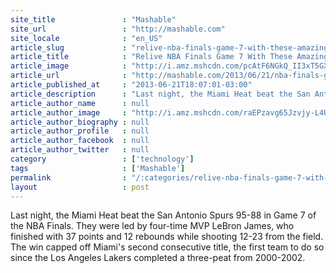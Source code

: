 ```yaml
---
site_title               : "Mashable"
site_url                 : "http://mashable.com"
site_locale              : "en_US"
article_slug             : "relive-nba-finals-game-7-with-these-amazing-gifs"
article_title            : "Relive NBA Finals Game 7 With These Amazing GIFs"
article_image            : "http://i.amz.mshcdn.com/pcAtF6NGkQ_II3xT5GX_U1VM3-k=/1200x627/2013%2F06%2F21%2Fb4%2F8951290861.67b98.jpg"
article_url              : "http://mashable.com/2013/06/21/nba-finals-game-7-gifs/"
article_published_at     : "2013-06-21T18:07:01-03:00"
article_description      : "Last night, the Miami Heat beat the San Antonio Spurs 95-88 in Game 7 of the NBA Finals. They were led by four-time MVP LeBron James, who finished with 37 points and 12 rebounds while shooting 12-23 from the field. The win capped off Miami's second consecutive title, the first team to do so since the Los Angeles Lakers completed a three-peat from 2000-2002."
article_author_name      : null
article_author_image     : "http://i.amz.mshcdn.com/raEPzavg65Jzvjy-L4U699QBlmQ=/90x90/default-m.jpg"
article_author_biography : null
article_author_profile   : null
article_author_facebook  : null
article_author_twitter   : null
category                 : ['technology']
tags                     : ['Mashable']
permalink                : "/:categories/relive-nba-finals-game-7-with-these-amazing-gifs/"
layout                   : post
---
```


Last night, the Miami Heat beat the San Antonio Spurs 95-88 in Game 7 of the NBA Finals. They were led by four-time MVP LeBron James, who finished with 37 points and 12 rebounds while shooting 12-23 from the field. The win capped off Miami's second consecutive title, the first team to do so since the Los Angeles Lakers completed a three-peat from 2000-2002.
